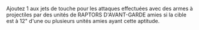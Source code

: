Ajoutez 1 aux jets de touche pour les
attaques effectuées avec des armes à
projectiles par des unités de RAPTORS
D'AVANT-GARDE amies si la cible est
à 12" d'une ou plusieurs unités amies
ayant cette aptitude.
